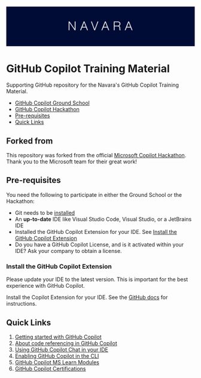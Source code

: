 ![alt text](images/navara_banner.png)

# GitHub Copilot Training Material

Supporting GitHub repository for the Navara's GitHub Copilot Training Material.

- [GitHub Copilot Ground School](./GROUNDSCHOOL.md)
- [GitHub Copilot Hackathon](./HACKATHON.md)
- [Pre-requisites](#pre-requisites)
- [Quick Links](#quick-links)

## Forked from

This repository was forked from the official [Microsoft Copilot Hackathon](https://github.com/microsoft/CopilotHackathon). Thank you to the Microsoft team for their great work!

## Pre-requisites

You need the following to participate in either the Ground School or the Hackathon:

- Git needs to be [installed](https://git-scm.com/downloads)
- An **up-to-date** IDE like Visual Studio Code, Visual Studio, or a JetBrains IDE
- Installed the GitHub Copilot Extension for your IDE. See [Install the GitHub Copilot Extension](#install-the-github-copilot-extension)
- Do you have a GitHub Copilot License, and is it activated within your IDE? Ask your company to obtain a license.

### Install the GitHub Copilot Extension

Please update your IDE to the latest version. This is important for the best experience with GitHub Copilot.

Install the Copilot Extension for your IDE. See the [GitHub docs](https://docs.github.com/en/copilot/how-tos/set-up/install-copilot-extension) for instructions.

## Quick Links

1. [Getting started with GitHub Copilot](https://docs.github.com/en/copilot/get-started)
2. [About code referencing in GitHub Copilot](https://docs.github.com/en/copilot/using-github-copilot/finding-public-code-that-matches-github-copilot-suggestions)
3. [Using GitHub Copilot Chat in your IDE](https://docs.github.com/en/copilot/github-copilot-chat/using-github-copilot-chat-in-your-ide)
4. [Enabling GitHub Copilot in the CLI](https://docs.github.com/en/copilot/github-copilot-in-the-cli/enabling-github-copilot-in-the-cli)
5. [GitHub Copilot MS Learn Modules](https://learn.microsoft.com/en-us/training/browse/?terms=github%20copilot)
6. [GitHub Copilot Certifications](https://resources.github.com/learn/certifications/)
